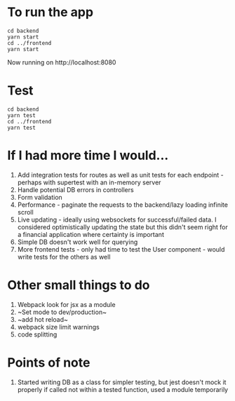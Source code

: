 # To run the app

```
cd backend
yarn start
cd ../frontend
yarn start
```

Now running on http://localhost:8080

# Test

```
cd backend
yarn test
cd ../frontend
yarn test
```

# If I had more time I would...

1. Add integration tests for routes as well as unit tests for each endpoint - perhaps with supertest with an in-memory server
2. Handle potential DB errors in controllers
3. Form validation
4. Performance - paginate the requests to the backend/lazy loading infinite scroll
5. Live updating - ideally using websockets for successful/failed data. I considered optimistically updating the state but this didn't seem right for a financial application where certainty is important
6. Simple DB doesn't work well for querying
7. More frontend tests - only had time to test the User component - would write tests for the others as well

# Other small things to do

1. Webpack look for jsx as a module
2. ~Set mode to dev/production~
3. ~add hot reload~
4. webpack size limit warnings
5. code splitting

# Points of note

1. Started writing DB as a class for simpler testing, but jest doesn't mock it properly if called not within a tested function, used a module temporarily
